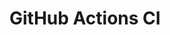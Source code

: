 # GitHub Actions CI


















































































































































































































































































































































































































































































































































































































































































































































































































































































































































































































































































































































































































































































































































































